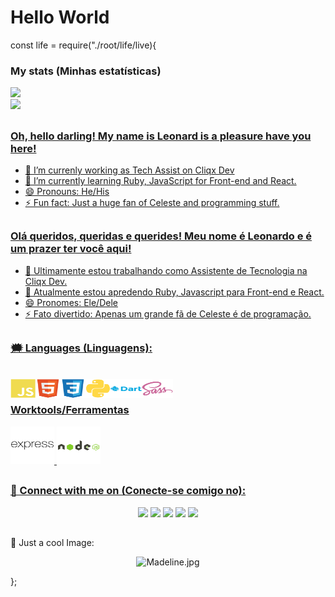 
<h1> Hello World</h1>
const life = require("./root/life/live){

  
<h3> My stats (Minhas estatísticas)</h3>

<div align="left">
  <a href="https://github.com/madeline-lea">
  <img height="140em" src="https://github-readme-stats.vercel.app/api?username=madeline-lea&show_icons=true&theme=light&include_all_commits=true&count_private=true"/>
<br />
  <img height="140em" src="https://github-readme-stats.vercel.app/api/top-langs/?username=madeline-lea&layout=compact&langs_count=7&theme=light"/>
</div>

##
  <h3> Oh, hello darling! My name is Leonard is a pleasure have you here!</h3>

- 🔭 I’m currenly working as Tech Assist on Cliqx Dev
- 🌱 I’m currently learning Ruby, JavaScript for Front-end and React.
- 😄 Pronouns: He/His
- ⚡ Fun fact: Just a huge fan of Celeste and programming stuff.
##

 <h3>Olá queridos, queridas e querides! Meu nome é Leonardo e é um prazer ter você aqui!</h3>

- 🔭 Ultimamente estou trabalhando como Assistente de Tecnologia na Cliqx Dev.
- 🌱 Atualmente estou apredendo Ruby, Javascript para Front-end e React.
- 😄 Pronomes: Ele/Dele
- ⚡ Fato divertido: Apenas um grande fã de Celeste é de programação.


##

   <h3>🗯  Languages (Linguagens):</h3>

<br />

<div align="left">
  <img align="left" alt="Leo-JS" height="30" width="40" src="https://raw.githubusercontent.com/devicons/devicon/master/icons/javascript/javascript-plain.svg">
  <img align="left" alt="Leo_HTML" height="30" width="40" src="https://raw.githubusercontent.com/devicons/devicon/master/icons/html5/html5-original.svg">
  <img align="left" alt="Leo-CSS" height="30" width="40" src="https://raw.githubusercontent.com/devicons/devicon/master/icons/css3/css3-original.svg">
  <img align="left" alt="Leo-python" height="30" width="40" src="https://raw.githubusercontent.com/devicons/devicon/master/icons/python/python-plain.svg">  
   <img align="left" alt="Leo-dart" height="30" width="50" src="https://raw.githubusercontent.com/devicons/devicon/2ae2a900d2f041da66e950e4d48052658d850630/icons/dart/dart-plain-wordmark.svg">
     <img align="left" alt="Leo-SASS" height="30" width="50" src="https://raw.githubusercontent.com/devicons/devicon/1119b9f84c0290e0f0b38982099a2bd027a48bf1/icons/sass/sass-original.svg">

</div>

<br />
<div align="left">
<h3>Worktools/Ferramentas</h3>
  <img alt="Leo-express" height="60" width="70" src="https://raw.githubusercontent.com/devicons/devicon/master/icons/express/express-original-wordmark.svg">
  <img alt="Leo-nodeJS" height="60" width="70" src="https://raw.githubusercontent.com/devicons/devicon/master/icons/nodejs/nodejs-original-wordmark.svg">
</div>

##

  <h3>💞 Connect with me on (Conecte-se comigo no):</h3>
<div align="center"> 
  <a href="https://www.youtube.com/channel/UCd9Hi7MsfIA9xgBuj2z3gtw" target="_blank"><img src="https://img.shields.io/badge/YouTube-FF0000?style=for-the-badge&logo=youtube&logoColor=white" target="_blank"></a>
  <a href="https://www.instagram.com/leo_ainowa/" target="_blank"><img src="https://img.shields.io/badge/-Instagram-%23E4405F?style=for-the-badge&logo=instagram&logoColor=white" target="_blank"></a>
 	<a href="https://www.twitch.tv/madeline_lea" target="_blank"><img src="https://img.shields.io/badge/Twitch-9146FF?style=for-the-badge&logo=twitch&logoColor=white" target="_blank"></a> 
  <a href = "mailto:leonmigu2@gmail.com"><img src="https://img.shields.io/badge/-Gmail-%23333?style=for-the-badge&logo=gmail&logoColor=white" target="_blank"></a>
  <a href="https://www.linkedin.com/in/leonardo-miguel-1b238a19b/" target="_blank"><img src="https://img.shields.io/badge/-LinkedIn-%230077B5?style=for-the-badge&logo=linkedin&logoColor=white" target="_blank"></a> 
</div>

##

🌌 Just a cool Image:
<p align= "center">
<img src="https://i2.wp.com/www.fatosdesconhecidos.com.br/wp-content/uploads/2020/02/madeline-celeste-1580498156.jpg?resize=600%2C338&ssl=1" alt="Madeline.jpg">
<p>

};
